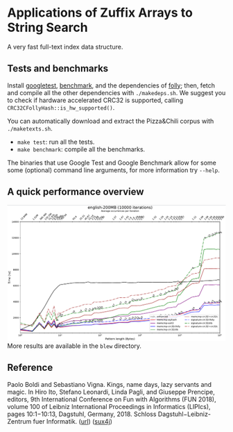 # Applications of Zuffix Arrays to String Search
A very fast full-text index data structure.

## Tests and benchmarks
Install [googletest], [benchmark], and the dependencies of [folly]; then, fetch and
compile all the other dependencies with `./makedeps.sh`. We suggest you to check
if hardware accelerated CRC32 is supported, calling
`CRC32CFollyHash::is_hw_supported()`.

You can automatically download and extract the Pizza&Chili corpus with
`./maketexts.sh`.

- `make test`: run all the tests.
- `make benchmark`: compile all the benchmarks.

The binaries that use Google Test and Google Benchmark allow for some some
(optional) command line arguments, for more information try `--help`.

## A quick performance overview
![performance evaluation](./blew/readme_image.png)
More results are available in the `blew` directory.

## Reference
Paolo Boldi and Sebastiano Vigna. Kings, name days, lazy servants and magic. In
Hiro Ito, Stefano Leonardi, Linda Pagli, and Giuseppe Prencipe, editors, 9th
International Conference on Fun with Algorithms (FUN 2018), volume 100 of
Leibniz International Proceedings in Informatics (LIPIcs), pages 10:1−10:13,
Dagstuhl, Germany, 2018. Schloss Dagstuhl−Leibniz-Zentrum fuer Informatik.
([url](http://drops.dagstuhl.de/opus/volltexte/2018/8801/pdf/LIPIcs-FUN-2018-10.pdf))
([sux4j](http://sux4j.di.unimi.it/))

[googletest]: https://github.com/google/googletest "GoogleTest - Google Testing and Mocking Framework"
[benchmark]: https://github.com/google/benchmark "google/benchmark: A microbenchmark support library"
[folly]: https://github.com/facebook/folly "Folly: Facebook Open-source Library"
